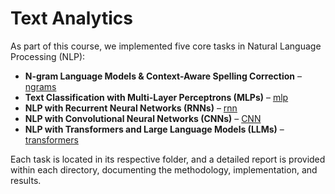 # Text Analytics

As part of this course, we implemented five core tasks in Natural Language Processing (NLP):

- **N-gram Language Models & Context-Aware Spelling Correction** – [ngrams](ngrams)
- **Text Classification with Multi-Layer Perceptrons (MLPs)** – [mlp](mlp)
- **NLP with Recurrent Neural Networks (RNNs)** – [rnn](rnn)
- **NLP with Convolutional Neural Networks (CNNs)** – [CNN](CNN)
- **NLP with Transformers and Large Language Models (LLMs)** – [transformers](transformers)

Each task is located in its respective folder, and a detailed report is provided within each directory, documenting the methodology, implementation, and results.